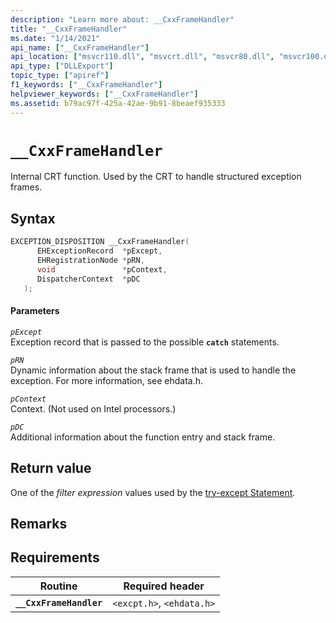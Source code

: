 ```yaml
---
description: "Learn more about: __CxxFrameHandler"
title: "__CxxFrameHandler"
ms.date: "1/14/2021"
api_name: ["__CxxFrameHandler"]
api_location: ["msvcr110.dll", "msvcrt.dll", "msvcr80.dll", "msvcr100.dll", "msvcr110_clr0400.dll", "msvcr90.dll", "msvcr120.dll"]
api_type: ["DLLExport"]
topic_type: ["apiref"]
f1_keywords: ["__CxxFrameHandler"]
helpviewer_keywords: ["__CxxFrameHandler"]
ms.assetid: b79ac97f-425a-42ae-9b91-8beaef935333
---
```

# `__CxxFrameHandler`

Internal CRT function. Used by the CRT to handle structured exception frames.

## Syntax

```cpp
EXCEPTION_DISPOSITION __CxxFrameHandler(
      EHExceptionRecord  *pExcept,
      EHRegistrationNode *pRN,
      void               *pContext,
      DispatcherContext  *pDC
   );
```

#### Parameters

*`pExcept`*\
Exception record that is passed to the possible **`catch`** statements.

*`pRN`*\
Dynamic information about the stack frame that is used to handle the exception. For more information, see ehdata.h.

*`pContext`*\
Context. (Not used on Intel processors.)

*`pDC`*\
Additional information about the function entry and stack frame.

## Return value

One of the *filter expression* values used by the [try-except Statement](../cpp/try-except-statement.md).

## Remarks

## Requirements

| Routine | Required header |
|---|---|
| **`__CxxFrameHandler`** | `<excpt.h>`, `<ehdata.h>` |
